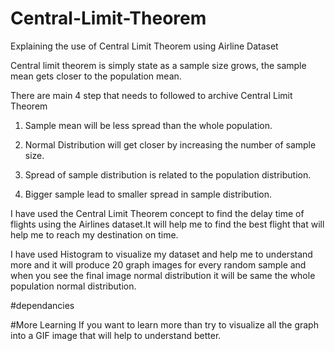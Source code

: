 # Central-Limit-Theorem
Explaining the use of Central Limit Theorem using Airline Dataset

Central limit theorem is simply state as a sample size grows, the sample mean gets closer to the population mean.

There are main 4 step that needs to followed to archive Central Limit Theorem

1. Sample mean will be less spread than the whole population.

2. Normal Distribution will get closer by increasing the number of sample size.

3. Spread of sample distribution is related to the population distribution.

4. Bigger sample lead to smaller spread in sample distribution.

I have used the Central Limit Theorem concept to find the delay time of flights using the Airlines dataset.It will help me to find the best flight that will help me to reach my destination on time.

I have used Histogram to visualize my dataset and help me to understand more and it will produce 20 graph images for every random sample
and when you see the final image normal distribution it will be same the whole population normal distribution.

#dependancies



#More Learning
If you want to learn more than try to visualize all the graph into a GIF image that will help to understand better.
